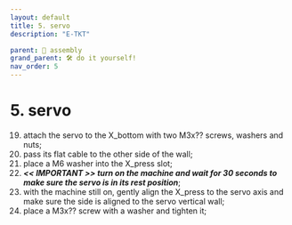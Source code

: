 ```yaml
---
layout: default
title: 5. servo
description: "E-TKT"

parent: 🧩 assembly
grand_parent: 🛠️ do it yourself!
nav_order: 5
---
```


# **5. servo**

19. attach the servo to the X_bottom with two M3x?? screws, washers and nuts;
20. pass its flat cable to the other side of the wall;
21. place a M6 washer into the X_press slot;
22. ***<< IMPORTANT >> turn on the machine and wait for 30 seconds to make sure the servo is in its rest position***;
23. with the machine still on, gently align the X_press to the servo axis and make sure the side is aligned to the servo vertical wall;
24. place a M3x?? screw with a washer and tighten it;